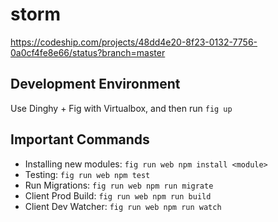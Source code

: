 storm
=====

https://codeship.com/projects/48dd4e20-8f23-0132-7756-0a0cf4fe8e66/status?branch=master

## Development Environment ##

Use Dinghy + Fig with Virtualbox, and then run `fig up`

## Important Commands ##

- Installing new modules: `fig run web npm install <module>`
- Testing: `fig run web npm test`
- Run Migrations: `fig run web npm run migrate`
- Client Prod Build: `fig run web npm run build`
- Client Dev Watcher: `fig run web npm run watch`

